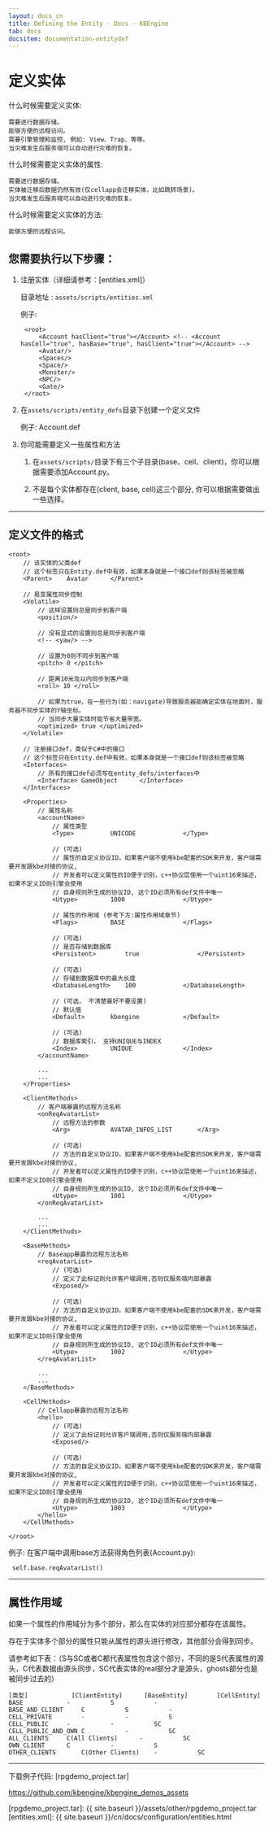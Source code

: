 ```yaml
---
layout: docs_cn
title: Defining the Entity · Docs · KBEngine
tab: docs
docsitem: documentation-entitydef
---
```


定义实体
====================

什么时候需要定义实体:

	需要进行数据存储。
	能够方便的远程访问。
	需要引擎管理和监控, 例如: View、Trap、等等。
	当灾难发生后服务端可以自动进行灾难的恢复。


什么时候需要定义实体的属性:

	需要进行数据存储。
	实体被迁移后数据仍然有效(仅cellapp会迁移实体，比如跳转场景)。
	当灾难发生后服务端可以自动进行灾难的恢复。


什么时候需要定义实体的方法:

	能够方便的远程访问。


您需要执行以下步骤：
-----------------------------------------

1. 注册实体（详细请参考：[entities.xml]）

	目录地址 : `assets/scripts/entities.xml`

	例子:

		<root>
			<Account hasClient="true"></Account> <!-- <Account hasCell="true", hasBase="true", hasClient="true"></Account> -->
			<Avatar/>
			<Spaces/>
			<Space/>
			<Monster/>
			<NPC/>
			<Gate/>
		</root>


2. 在`assets/scripts/entity_defs`目录下创建一个定义文件

	例子: Account.def


3. 你可能需要定义一些属性和方法

	1. 在`assets/scripts/`目录下有三个子目录(base、cell、client)，你可以根据需要添加Account.py。

	2. 不是每个实体都存在(client, base, cell)这三个部分, 你可以根据需要做出一些选择。


-----------------------------------------


定义文件的格式
-----------------------------------------

	<root>
		// 该实体的父类def
		// 这个标签只在Entity.def中有效，如果本身就是一个接口def则该标签被忽略
		<Parent>	Avatar		</Parent>

		// 易变属性同步控制
		<Volatile>
			// 这样设置则总是同步到客户端
			<position/>
			
			// 没有显式的设置则总是同步到客户端
			<!-- <yaw/> -->

			// 设置为0则不同步到客户端
			<pitch> 0 </pitch>
			
			// 距离10米及以内同步到客户端
			<roll> 10 </roll>

			// 如果为true，在一些行为(如：navigate)导致服务器能确定实体在地面时，服务器不同步实体的Y轴坐标。
			// 当同步大量实体时能节省大量带宽。
			<optimized> true </optimized>
		</Volatile>

		// 注册接口def，类似于C#中的接口
		// 这个标签只在Entity.def中有效，如果本身就是一个接口def则该标签被忽略
		<Interfaces>
			// 所有的接口def必须写在entity_defs/interfaces中
			<Interface>	GameObject		</Interface>
		</Interfaces>

		<Properties>
			// 属性名称
			<accountName>
				// 属性类型
				<Type>			UNICODE				</Type>
				
				// (可选)
				// 属性的自定义协议ID，如果客户端不使用kbe配套的SDK来开发，客户端需要开发跟kbe对接的协议,
				// 开发者可以定义属性的ID便于识别，c++协议层使用一个uint16来描述，如果不定义ID则引擎会使用
				// 自身规则所生成的协议ID, 这个ID必须所有def文件中唯一
				<Utype>			1000				</Utype>

				// 属性的作用域 (参考下方:属性作用域章节)
				<Flags>			BASE				</Flags>
				
				// (可选)
				// 是否存储到数据库 
				<Persistent>		true				</Persistent>
				
				// (可选)
				// 存储到数据库中的最大长度 
				<DatabaseLength> 	100				</DatabaseLength>
				
				// (可选， 不清楚最好不要设置)
				// 默认值 
				<Default>		kbengine			</Default>
				
				// (可选)
				// 数据库索引， 支持UNIQUE与INDEX
				<Index>			UNIQUE				</Index>
			</accountName>
			
			...
			...
		</Properties>

		<ClientMethods>
			// 客户端暴露的远程方法名称
			<onReqAvatarList>
				// 远程方法的参数
				<Arg>			AVATAR_INFOS_LIST		</Arg>

				// (可选)
				// 方法的自定义协议ID，如果客户端不使用kbe配套的SDK来开发，客户端需要开发跟kbe对接的协议,
				// 开发者可以定义属性的ID便于识别，c++协议层使用一个uint16来描述，如果不定义ID则引擎会使用
				// 自身规则所生成的协议ID, 这个ID必须所有def文件中唯一
				<Utype>			1001				</Utype>
			</onReqAvatarList>

			...
			...
		</ClientMethods>

		<BaseMethods>
			// Baseapp暴露的远程方法名称
			<reqAvatarList>
				// (可选)
				// 定义了此标记则允许客户端调用,否则仅服务端内部暴露
				<Exposed/> 

				// (可选)
				// 方法的自定义协议ID，如果客户端不使用kbe配套的SDK来开发，客户端需要开发跟kbe对接的协议,
				// 开发者可以定义属性的ID便于识别，c++协议层使用一个uint16来描述，如果不定义ID则引擎会使用
				// 自身规则所生成的协议ID, 这个ID必须所有def文件中唯一
				<Utype>			1002				</Utype>
			</reqAvatarList>
			
			...
			...
		</BaseMethods>

		<CellMethods>
			// Cellapp暴露的远程方法名称
			<hello>
				// (可选)
				// 定义了此标记则允许客户端调用,否则仅服务端内部暴露
				<Exposed/> 

				// (可选)
				// 方法的自定义协议ID，如果客户端不使用kbe配套的SDK来开发，客户端需要开发跟kbe对接的协议,
				// 开发者可以定义属性的ID便于识别，c++协议层使用一个uint16来描述，如果不定义ID则引擎会使用
				// 自身规则所生成的协议ID, 这个ID必须所有def文件中唯一
				<Utype>			1003				</Utype>
			</hello>
		</CellMethods>

	</root>

例子: 在客户端中调用base方法获得角色列表(Account.py):

	 self.base.reqAvatarList()


-----------------------------------------


属性作用域
-----------------------------------------

如果一个属性的作用域分为多个部分，那么在实体的对应部分都存在该属性。

存在于实体多个部分的属性只能从属性的源头进行修改，其他部分会得到同步。

请参考如下表：（S与SC或者C都代表属性包含这个部分，不同的是S代表属性的源头，C代表数据由源头同步，SC代表实体的real部分才是源头，ghosts部分也是被同步过去的）

	[类型]			[ClientEntity]		[BaseEntity]		[CellEntity]
	BASE			-			S			-
	BASE_AND_CLIENT		C			S			-
	CELL_PRIVATE		-			-			S
	CELL_PUBLIC		-			-			SC
	CELL_PUBLIC_AND_OWN	C			-			SC
	ALL_CLIENTS		C(All Clients)		-			SC
	OWN_CLIENT		C			-			S
	OTHER_CLIENTS		C(Other Clients)	-			SC



-----------------------------------------------

下载例子代码: 
[rpgdemo_project.tar]

https://github.com/kbengine/kbengine_demos_assets



[rpgdemo_project.tar]: {{ site.baseurl }}/assets/other/rpgdemo_project.tar
[entities.xml]: {{ site.baseurl }}/cn/docs/configuration/entities.html
